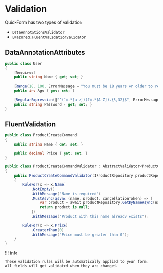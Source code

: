 # Validation

QuickForm has two types of validation

- `DataAnnotationsValidator`
- [`Blazored.FluentValidationValidator`](https://github.com/Blazored/FluentValidation)

## DataAnnotationAttributes

```csharp
public class User
{
    [Required]
    public string Name { get; set; }
    
    [Range(18, 100. ErrorMessage = "You must be 18 years or older to register")]
    public int Age { get; set; }
    
    [RegularExpression(@"^(?=.*[a-z])(?=.*[A-Z]).{8,32}$", ErrorMessage = "Password must have at least 8 characters, one uppercase letter, one lowercase letter...")]
    public string Password { get; set; }
}
```

## FluentValidation

```csharp
public class ProductCreateCommand
{
    public string Name { get; set; }
    
    public decimal Price { get; set; }
}

public class ProductCreateCommandValidator : AbstractValidator<ProductCreateCommand>
{
    public ProductCreateCommandValidator(IProductRepository productRepository)
    {
        RuleFor(x => x.Name)
            .NotEmpty()
            .WithMessage("Name is required")
            .MustAsync(async (name, product, cancellationToken) => {
                var product = await productRepository.GetByNameAsync(name, cancellationToken);
                return product is null;
            })
            .WithMessage("Product with this name already exists");
        
        RuleFor(x => x.Price)
            .GreaterThan(0)
            .WithMessage("Price must be greater than 0");
    }
}
```


!!! info

    These validation rules will be automatically applied to your form, 
    all fields will get validated when they are changed.